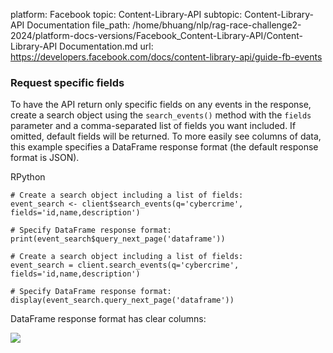 platform: Facebook
topic: Content-Library-API
subtopic: Content-Library-API Documentation
file_path: /home/bhuang/nlp/rag-race-challenge2-2024/platform-docs-versions/Facebook_Content-Library-API/Content-Library-API Documentation.md
url: https://developers.facebook.com/docs/content-library-api/guide-fb-events


### Request specific fields

To have the API return only specific fields on any events in the response, create a search object using the `search_events()` method with the `fields` parameter and a comma-separated list of fields you want included. If omitted, default fields will be returned. To more easily see columns of data, this example specifies a DataFrame response format (the default response format is JSON).

RPython

    # Create a search object including a list of fields:
    event_search <- client$search_events(q='cybercrime', fields='id,name,description')        
    
    # Specify DataFrame response format:       
    print(event_search$query_next_page('dataframe'))

    # Create a search object including a list of fields:
    event_search = client.search_events(q='cybercrime', fields='id,name,description')
    
    # Specify DataFrame response format:        
    display(event_search.query_next_page('dataframe'))

DataFrame response format has clear columns:

![](https://scontent-cdg4-3.xx.fbcdn.net/v/t39.8562-6/361588460_224466613889350_7431544641123459816_n.png?_nc_cat=111&ccb=1-7&_nc_sid=f537c7&_nc_ohc=3nXcV19g6AMAX9pkEeN&_nc_ht=scontent-cdg4-3.xx&oh=00_AfDYqvuNhf4r7wLq-BYqKAWz5g9DkJb7e6Nd4tMrloKQjQ&oe=65BF473A)